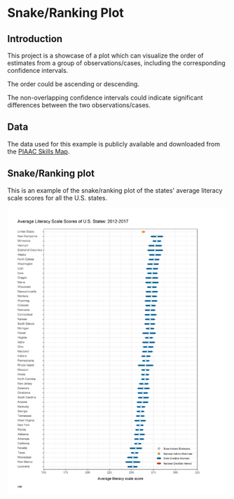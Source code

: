 # Snake/Ranking Plot

## Introduction 

This project is a showcase of a plot which can visualize the order of estimates from a group of observations/cases, including the corresponding confidence intervals. 

The order could be ascending or descending. 

The non-overlapping confidence intervals could indicate significant differences between the two observations/cases. 

## Data

The data used for this example is publicly available and downloaded from the [PIAAC Skills Map](https://nces.ed.gov/surveys/piaac/skillsmap/).

## Snake/Ranking plot 

This is an example of the snake/ranking plot of the states' average literacy scale scores for all the U.S. states.

![](PIAACplot.png)
